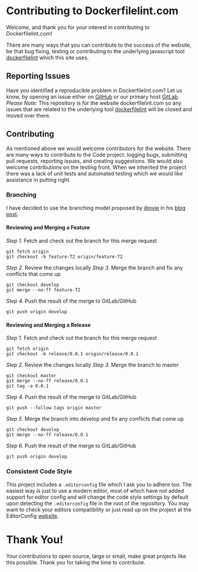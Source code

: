 # Contributing to Dockerfilelint.com

Welcome, and thank you for your interest in contributing to Dockerfilelint.com!

There are many ways that you can contribute to the success of the website, be that bug fixing, testing or contributing to the underlying javascript tool [dockerfilelint](https://github.com/replicatedhq/dockerfilelint) which this site uses.

## Reporting Issues

Have you identified a reproducible problem in Dockerfilelint.com? Let us know, by opening an issue either on [GitHub](https://github.com/TheYorkshireDev/dockerfilelint.com/issues) or our primary host [GitLab](https://gitlab.com/TheYorkshireDev/dockerfilelint.com/issues). *Please Note:* This repository is for the website dockerfilelint.com so any issues that are related to the underlying tool [dockerfilelint](https://github.com/replicatedhq/dockerfilelint) will be closed and moved over there.

## Contributing

As mentioned above we would welcome contributors for the website. There are many ways to contribute to the Code project: logging bugs, submitting pull requests, reporting issues, and creating suggestions. We would also welcome contributions on the testing front. When we inherited the project there was a lack of unit tests and automated testing which we would like assistance in putting right.

### Branching

I have decided to use the branching model proposed by [@nvie](https://github.com/nvie) in his [blog post](http://nvie.com/posts/a-successful-git-branching-model/).

#### Reviewing and Merging a Feature
*Step 1.* Fetch and check out the branch for this merge request
```
git fetch origin
git checkout -b feature-T2 origin/feature-T2
```
*Step 2.* Review the changes locally
*Step 3.* Merge the branch and fix any conflicts that come up
```
git checkout develop
git merge --no-ff feature-T2
```
*Step 4.* Push the result of the merge to GitLab/GitHub
```
git push origin develop
```

#### Reviewing and Merging a Release
*Step 1.* Fetch and check out the branch for this merge request
```
git fetch origin
git checkout -b release/0.0.1 origin/release/0.0.1
```
*Step 2.* Review the changes locally
*Step 3.* Merge the branch to master
```
git checkout master
git merge --no-ff release/0.0.1
git tag -a 0.0.1
```
*Step 4.* Push the result of the merge to GitLab/GitHub
```
git push --follow-tags origin master
```
*Step 5.* Merge the branch into develop and fix any conflicts that come up
```
git checkout develop
git merge --no-ff release/0.0.1
```
*Step 6.* Push the result of the merge to GitLab/GitHub
```
git push origin develop
```

### Consistent Code Style
This project includes a `.editorconfig` file which I ask you to adhere too. The easiest way is just to use a modern editor, most of which have not added support for editor config and will change the code style settings by default upon detecting the `.editorconfig` file in the root of the repository. You may want to check your editors compatibility or just read up on the project at the EditorConfig [website](http://editorconfig.org).

# Thank You!
Your contributions to open source, large or small, make great projects like this possible. Thank you for taking the time to contribute.
